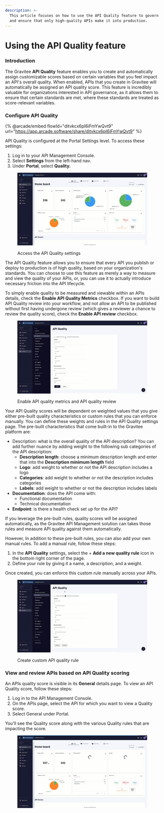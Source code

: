 ```yaml
---
description: >-
  This article focuses on how to use the API Quality feature to govern your APIs
  and ensure that only high-quality APIs make it into production.
---
```


# Using the API Quality feature

### Introduction

The Gravitee **API Quality** feature enables you to create and automatically assign customizable scores based on certain variables that you feel impact an API's overall quality. When enabled, APIs that you create in Gravitee will automatically be assigned an API quality score. This feature is incredibly valuable for organizations interested in API governance, as it allows them to ensure that certain standards are met, where these standards are treated as score-relevant variables.

### Configure API Quality

{% @arcade/embed flowId="ditvkcx6pI6iFmYwQvt9" url="https://app.arcade.software/share/ditvkcx6pI6iFmYwQvt9" %}

API Quality is configured at the Portal Settings level. To access these settings:

1. Log in to your API Management Console.
2. Select **Settings** from the left-hand nav.
3. Under **Portal**, select **Quality.**

<figure><img src="../../.gitbook/assets/Access API Quality settings.gif" alt=""><figcaption><p>Access the API Quality settings</p></figcaption></figure>

The API Quality feature allows you to ensure that every API you publish or deploy to production is of high quality, based on your organization's standards. You can choose to use this feature as merely a way to measure and view the quality of your APIs, or, you can use it to actually introduce necessary friction into the API lifecycle.&#x20;

To simply enable quality to be measured and viewable within an APIs details, check the **Enable API Quality Metrics** checkbox. If you want to build API Quality review into your workflow, and not allow an API to be published without first having undergone review (which gives a reviewer a chance to review the quality score), check the **Enable API review** checkbox.

<figure><img src="../../.gitbook/assets/Enabnle API Quality.gif" alt=""><figcaption><p>Enable API quality metrics and API quality review</p></figcaption></figure>

Your API Quality scores will be dependent on weighted values that you give either pre-built quality characteristics or custom rules that you can enforce manually. You can define these weights and rules in the API Quality settings page. The pre-built characteristics that come built-in to the Gravitee platform are:

* Description: what is the overall quality of the API description? You can add further nuance by adding weight to the following sub categories of the API description:
  * **Description length**: choose a minimum description length and enter that into the **Description minimum length** field
  * **Logo**: add weight to whether or not the API description includes a logo
  * **Categories**: add weight to whether or not the description includes categories
  * **Labels**: add weight to whether or not the description includes labels
* **Documentation**: does the API come with:
  * Functional documentation
  * Technical documentation
* **Endpoint**: is there a health check set up for the API?

If you leverage the pre-built rules, quality scores will be assigned automatically, as the Gravitee API Management solution can takes those rules and measure API quality against them automatically.&#x20;

However, In addition to these pre-built rules, you can also add your own manual rules. To add a manual rule, follow these steps:

1. In the **API Quality** settings, select the + **Add a new quality rule** icon in the bottom right corner of the page.&#x20;
2. Define your rule by giving it a name, a description, and a weight.



Once created, you can enforce this custom rule manually across your APIs.

<figure><img src="../../.gitbook/assets/Create custom API quality rule.gif" alt=""><figcaption><p>Create custom API quality rule</p></figcaption></figure>

### View and review APIs based on API Quality scoring

An APIs quality score is visible in its **General** details page. To view an API Quality score, follow these steps:&#x20;

1. Log in to the API Management Console.
2. On the APIs page, select the API for which you want to view a Quality score.
3. Select General under Portal.&#x20;

You'll see the Quality score along with the various Quality rules that are impacting the score.&#x20;

<figure><img src="../../.gitbook/assets/View quality score.gif" alt=""><figcaption></figcaption></figure>
